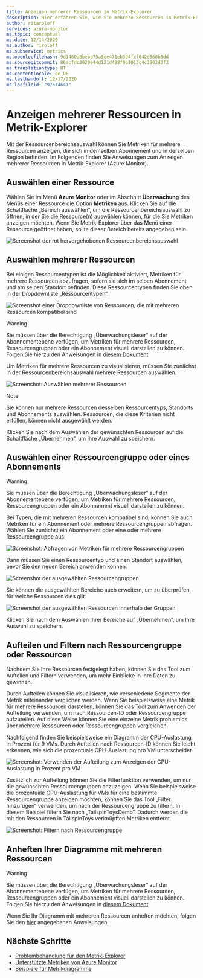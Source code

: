 ```yaml
---
title: Anzeigen mehrerer Ressourcen in Metrik-Explorer
description: Hier erfahren Sie, wie Sie mehrere Ressourcen in Metrik-Explorer (Azure Monitor) visualisieren.
author: ritaroloff
services: azure-monitor
ms.topic: conceptual
ms.date: 12/14/2020
ms.author: riroloff
ms.subservice: metrics
ms.openlocfilehash: 9d1460a8bebe75a3ee471eb304fcf642d566b5dd
ms.sourcegitcommit: 86acfdc2020e44d121d498f0b1013c4c3903d3f3
ms.translationtype: HT
ms.contentlocale: de-DE
ms.lasthandoff: 12/17/2020
ms.locfileid: "97614641"
---
```

# <a name="viewing-multiple-resources-in-metrics-explorer"></a>Anzeigen mehrerer Ressourcen in Metrik-Explorer

Mit der Ressourcenbereichsauswahl können Sie Metriken für mehrere Ressourcen anzeigen, die sich in demselben Abonnement und in derselben Region befinden. Im Folgenden finden Sie Anweisungen zum Anzeigen mehrerer Ressourcen in Metrik-Explorer (Azure Monitor). 

## <a name="selecting-a-resource"></a>Auswählen einer Ressource 

Wählen Sie im Menü **Azure Monitor** oder im Abschnitt **Überwachung** des Menüs einer Ressource die Option **Metriken** aus. Klicken Sie auf die Schaltfläche „Bereich auswählen“, um die Ressourcenbereichsauswahl zu öffnen, in der Sie die Ressource(n) auswählen können, für die Sie Metriken anzeigen möchten. Wenn Sie Metrik-Explorer über das Menü einer Ressource geöffnet haben, sollte dieser Bereich bereits angegeben sein. 

![Screenshot der rot hervorgehobenen Ressourcenbereichsauswahl](./media/metrics-charts/019.png)

## <a name="selecting-multiple-resources"></a>Auswählen mehrerer Ressourcen 

Bei einigen Ressourcentypen ist die Möglichkeit aktiviert, Metriken für mehrere Ressourcen abzufragen, sofern sie sich im selben Abonnement und am selben Standort befinden. Diese Ressourcentypen finden Sie oben in der Dropdownliste „Ressourcentypen“. 

![Screenshot einer Dropdownliste von Ressourcen, die mit mehreren Ressourcen kompatibel sind ](./media/metrics-charts/020.png)

> [!WARNING] 
> Sie müssen über die Berechtigung „Überwachungsleser“ auf der Abonnementebene verfügen, um Metriken für mehrere Ressourcen, Ressourcengruppen oder ein Abonnement visuell darstellen zu können. Folgen Sie hierzu den Anweisungen in [diesem Dokument](https://docs.microsoft.com/azure/role-based-access-control/role-assignments-portal).

Um Metriken für mehrere Ressourcen zu visualisieren, müssen Sie zunächst in der Ressourcenbereichsauswahl mehrere Ressourcen auswählen. 

![Screenshot: Auswählen mehrerer Ressourcen](./media/metrics-charts/021.png)

> [!NOTE]
> Sie können nur mehrere Ressourcen desselben Ressourcentyps, Standorts und Abonnements auswählen. Ressourcen, die diese Kriterien nicht erfüllen, können nicht ausgewählt werden. 

Klicken Sie nach dem Auswählen der gewünschten Ressourcen auf die Schaltfläche „Übernehmen“, um Ihre Auswahl zu speichern. 

## <a name="selecting-a-resource-group-or-subscription"></a>Auswählen einer Ressourcengruppe oder eines Abonnements 

> [!WARNING]
> Sie müssen über die Berechtigung „Überwachungsleser“ auf der Abonnementebene verfügen, um Metriken für mehrere Ressourcen, Ressourcengruppen oder ein Abonnement visuell darstellen zu können. 

Bei Typen, die mit mehreren Ressourcen kompatibel sind, können Sie auch Metriken für ein Abonnement oder mehrere Ressourcengruppen abfragen. Wählen Sie zunächst ein Abonnement oder eine oder mehrere Ressourcengruppe aus: 

![Screenshot: Abfragen von Metriken für mehrere Ressourcengruppen ](./media/metrics-charts/022.png)

Dann müssen Sie einen Ressourcentyp und einen Standort auswählen, bevor Sie den neuen Bereich anwenden können. 

![Screenshot der ausgewählten Ressourcengruppen ](./media/metrics-charts/023.png)

Sie können die ausgewählten Bereiche auch erweitern, um zu überprüfen, für welche Ressourcen dies gilt.

![Screenshot der ausgewählten Ressourcen innerhalb der Gruppen ](./media/metrics-charts/024.png)

Klicken Sie nach dem Auswählen Ihrer Bereiche auf „Übernehmen“, um Ihre Auswahl zu speichern. 

## <a name="splitting-and-filtering-by-resource-group-or-resources"></a>Aufteilen und Filtern nach Ressourcengruppe oder Ressourcen

Nachdem Sie Ihre Ressourcen festgelegt haben, können Sie das Tool zum Aufteilen und Filtern verwenden, um mehr Einblicke in Ihre Daten zu gewinnen. 

Durch Aufteilen können Sie visualisieren, wie verschiedene Segmente der Metrik miteinander verglichen werden. Wenn Sie beispielsweise eine Metrik für mehrere Ressourcen darstellen, können Sie das Tool zum Anwenden der Aufteilung verwenden, um nach Ressourcen-ID oder Ressourcengruppe aufzuteilen. Auf diese Weise können Sie eine einzelne Metrik problemlos über mehrere Ressourcen oder Ressourcengruppen vergleichen.  

Nachfolgend finden Sie beispielsweise ein Diagramm der CPU-Auslastung in Prozent für 9 VMs. Durch Aufteilen nach Ressourcen-ID können Sie leicht erkennen, wie sich die prozentuale CPU-Auslastung pro VM unterscheidet. 

![Screenshot: Verwenden der Aufteilung zum Anzeigen der CPU-Auslastung in Prozent pro VM](./media/metrics-charts/026.png)

Zusätzlich zur Aufteilung können Sie die Filterfunktion verwenden, um nur die gewünschten Ressourcengruppen anzuzeigen.  Wenn Sie beispielsweise die prozentuale CPU-Auslastung für VMs für eine bestimmte Ressourcengruppe anzeigen möchten, können Sie das Tool „Filter hinzufügen“ verwenden, um nach der Ressourcengruppe zu filtern. In diesem Beispiel filtern Sie nach „TailspinToysDemo“. Dadurch werden die mit den Ressourcen in TailspinToys verknüpften Metriken entfernt. 

![Screenshot: Filtern nach Ressourcengruppe](./media/metrics-charts/027.png)

## <a name="pinning-your-multi-resource-charts"></a>Anheften Ihrer Diagramme mit mehreren Ressourcen 

> [!WARNING] 
> Sie müssen über die Berechtigung „Überwachungsleser“ auf der Abonnementebene verfügen, um Metriken für mehrere Ressourcen, Ressourcengruppen oder ein Abonnement visuell darstellen zu können. Folgen Sie hierzu den Anweisungen in [diesem Dokument](https://docs.microsoft.com/azure/role-based-access-control/role-assignments-portal). 

Wenn Sie Ihr Diagramm mit mehreren Ressourcen anheften möchten, folgen Sie den [hier](https://docs.microsoft.com/azure/azure-monitor/platform/metrics-charts#pin-charts-to-dashboards) angegebenen Anweisungen. 

## <a name="next-steps"></a>Nächste Schritte

* [Problembehandlung für den Metrik-Explorer](metrics-troubleshoot.md)
* [Unterstützte Metriken von Azure Monitor](metrics-supported.md)
* [Beispiele für Metrikdiagramme](metric-chart-samples.md)

